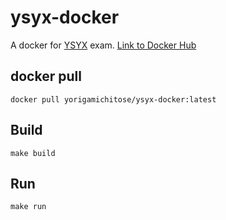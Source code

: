 # ysyx-docker

A docker for [YSYX](https://ysyx.oscc.cc/) exam. [Link to Docker Hub](https://hub.docker.com/r/yorigamichitose/ysyx-docker)

## docker pull

```
docker pull yorigamichitose/ysyx-docker:latest
```

## Build

```
make build
```

## Run

```
make run
```